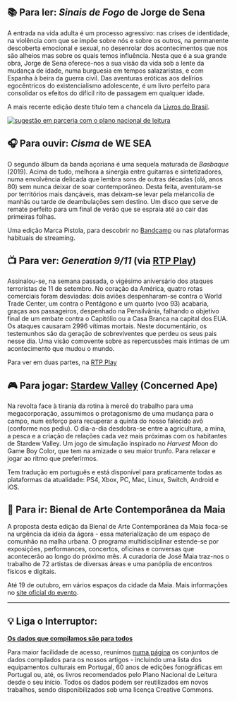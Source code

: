 ## 📚 Para ler: _Sinais de Fogo_ de Jorge de Sena

A entrada na vida adulta é um processo agressivo: nas crises de identidade, na violência com que se impõe sobre nós e sobre os outros, na permanente descoberta emocional e sexual, no desenrolar dos acontecimentos que nos são alheios mas sobre os quais temos influência. Nesta que é a sua grande obra, Jorge de Sena oferece-nos a sua visão da vida sob a lente da mudança de idade, numa burguesia em tempos salazaristas, e com Espanha à beira da guerra civil. Das aventuras eróticas aos delírios egocêntricos do existencialismo adolescente, é um livro perfeito para consolidar os efeitos do difícil rito de passagem em qualquer idade.

A mais recente edição deste título tem a chancela da [Livros do Brasil](https://www.livrosdobrasil.pt/produtos/ficha/sinais-de-fogo/19277466).

[![sugestão em parceria com o plano nacional de leitura](https://buttondown.s3.amazonaws.com/images/8818cde2-d8d5-4843-8b7a-0405cf8454ad.png)](https://pnl2027.gov.pt/np4/home)

## 🎧 Para ouvir: _Cisma_ de WE SEA

O segundo álbum da banda açoriana é uma sequela maturada de _Basbaque_ (2019). Acima de tudo, melhora a sinergia entre guitarras e sintetizadores, numa envolvência delicada que lembra sons de outras décadas (olá, anos 80) sem nunca deixar de soar contemporâneo. Desta feita, aventuram-se por territórios mais dançáveis, mas deixam-se levar pela melancolia de manhãs ou tarde de deambulações sem destino. Um disco que serve de remate perfeito para um final de verão que se espraia até ao cair das primeiras folhas.

Uma edição Marca Pistola, para descobrir no [Bandcamp](https://wesea.bandcamp.com/album/cisma) ou nas plataformas habituais de streaming.

## 📺 Para ver: _Generation 9/11_ (via [RTP Play](https://www.rtp.pt/play/p9221/generation-911))

Assinalou-se, na semana passada, o vigésimo aniversário dos ataques terroristas de 11 de setembro. No coração da América, quatro rotas comerciais foram desviadas: dois aviões despenharam-se contra o World Trade Center, um contra o Pentágono e um quarto (voo 93) acabaria, graças aos passageiros, despenhado na Pensilvânia, falhando o objetivo final de um embate contra o Capitólio ou a Casa Branca na capital dos EUA. Os ataques causaram 2996 vítimas mortais. Neste documentário, os testemunhos são da geração de sobreviventes que perdeu os seus pais nesse dia. Uma visão comovente sobre as repercussões mais íntimas de um acontecimento que mudou o mundo.

Para ver em duas partes, na [RTP Play](https://www.rtp.pt/play/p9221/generation-911)

## 🎮 Para jogar: [Stardew Valley](https://www.stardewvalley.net/) (Concerned Ape)

Na revolta face à tirania da rotina à mercê do trabalho para uma megacorporação, assumimos o protagonismo de uma mudança para o campo, num esforço para recuperar a quinta do nosso falecido avô (conforme nos pediu). O dia-a-dia desdobra-se entre a agricultura, a mina, a pesca e a criação de relações cada vez mais próximas com os habitantes de Stardew Valley. Um jogo de simulação inspirado no _Harvest Moon_ do Game Boy Color, que tem na amizade o seu maior trunfo. Para relaxar e jogar ao ritmo que preferirmos.

Tem tradução em português e está disponível para praticamente todas as plataformas da atualidade: PS4, Xbox, PC, Mac, Linux, Switch, Android e iOS.

## 🎡 Para ir: Bienal de Arte Contemporânea da Maia

A proposta desta edição da Bienal de Arte Contemporânea da Maia foca-se na urgência da ideia da ágora - essa materialização de um espaço de comunhão na malha urbana. O programa multidisciplinar estende-se por exposições, performances, concertos, oficinas e conversas que acontecerão ao longo do próximo mês. A curadoria de José Maia traz-nos o trabalho de 72 artistas de diversas áreas e uma panóplia de encontros físicos e digitais.

Até 19 de outubro, em vários espaços da cidade da Maia. Mais informações no [site oficial do evento](https://bienaldamaia2021.pt/).

---

## 💡 Liga o Interruptor:

**[Os dados que compilamos são para todos](https://interruptor.pt/dados)**

Para maior facilidade de acesso, reunimos [numa página](https://interruptor.pt/dados) os conjuntos de dados compilados para os nossos artigos - incluindo uma lista dos equipamentos culturais em Portugal, 60 anos de edições fonográficas em Portugal ou, até, os livros recomendados pelo Plano Nacional de Leitura desde o seu início. Todos os dados podem ser reutilizados em novos trabalhos, sendo disponibilizados sob uma licença Creative Commons.
